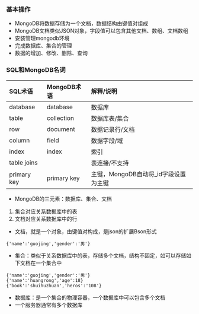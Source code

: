 ### 基本操作

* MongoDB将数据存储为一个文档，数据结构由键值对组成
* MongoDB文档类似JSON对象，字段值可以包含其他文档、数组、文档数组
* 安装管理mongodb环境
* 完成数据库、集合的管理
* 数据的增加、修改、删除、查询

### SQL和MongoDB名词

| SQL术语 | MongoDB术语 | 解释/说明 |
| :--- | :--- | :--- |
| database | database | 数据库 |
| table | collection | 数据库表/集合 |
| row | document | 数据记录行/文档 |
| column | field | 数据字段/域 |
| index | index | 索引 |
| table joins |  | 表连接/不支持 |
| primary key | primary key | 主键，MongoDB自动将\_id字段设置为主键 |

* MongoDB的三元素：数据库、集合、文档

1. 集合对应关系数据库中的表
2. 文档对应关系数据库中的行

* 文档，就是一个对象，由键值对构成，是json的扩展Bson形式

```
{'name':'guojing','gender':'男'}
```

* 集合：类似于关系数据库中的表，存储多个文档，结构不固定，如可以存储如下文档在一个集合中

```
{'name':'guojing','gender':'男'}
{'name':'huangrong','age':18}
{'book':'shuihuzhuan','heros':'108'}
```

* 数据库：是一个集合的物理容器，一个数据库中可以包含多个文档
* 一个服务器通常有多个数据库




